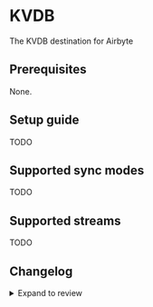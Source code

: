 # KVDB

The KVDB destination for Airbyte

## Prerequisites

None.

## Setup guide

TODO

## Supported sync modes

TODO

## Supported streams

TODO

## Changelog

<details>
  <summary>Expand to review</summary>

| Version | Date       | Pull Request                                              | Subject                                                                    |
|:--------| :--------- | :-------------------------------------------------------- | :------------------------------------------------------------------------- |
| 0.1.12 | 2025-09-30 | [65639](https://github.com/airbytehq/airbyte/pull/65639) | Update dependencies |
| 0.1.11 | 2024-08-22 | [44530](https://github.com/airbytehq/airbyte/pull/44530) | Update test dependencies |
| 0.1.10 | 2024-07-09 | [41285](https://github.com/airbytehq/airbyte/pull/41285) | Update dependencies |
| 0.1.9 | 2024-07-06 | [40796](https://github.com/airbytehq/airbyte/pull/40796) | Update dependencies |
| 0.1.8 | 2024-06-25 | [40409](https://github.com/airbytehq/airbyte/pull/40409) | Update dependencies |
| 0.1.7 | 2024-06-22 | [40016](https://github.com/airbytehq/airbyte/pull/40016) | Update dependencies |
| 0.1.6 | 2024-06-06 | [39236](https://github.com/airbytehq/airbyte/pull/39236) | [autopull] Upgrade base image to v1.2.2 |
| 0.1.5 | 2024-06-03 | [38894](https://github.com/airbytehq/airbyte/pull/38894) | Replace AirbyteLogger with logging.Logger |
| 0.1.4   | 2024-03-05 | [#35838](https://github.com/airbytehq/airbyte/pull/35838) | Un-archive connector                                                       |
| 0.1.3   | 2024-02-19 | [xxx](https://github.com/airbytehq/airbyte/pull/xxx)      | bump connector version to publish, convert to base docker image and poetry |
| 0.1.2   | 2024-02-19 | [35422](https://github.com/airbytehq/airbyte/pull/35422)  | bump connector version to publish                                          |
| 0.1.1   | 2024-02-16 | [35370](https://github.com/airbytehq/airbyte/pull/35370)  | bump connector version to publish                                          |
| 0.1.0   | 2021-07-19 | [4786](https://github.com/airbytehq/airbyte/pull/4786)    | Python Demo Destination: KVDB                                              |

</details>
